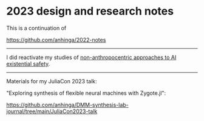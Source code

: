 # 2023 design and research notes

This is a continuation of

https://github.com/anhinga/2022-notes

---

I did reactivate my studies of [non-anthropocentric approaches to AI existential safety](non-anthropocentric-ai-safety).

---

Materials for my JuliaCon 2023 talk:

"Exploring synthesis of flexible neural machines with Zygote.jl":

https://github.com/anhinga/DMM-synthesis-lab-journal/tree/main/JuliaCon2023-talk
